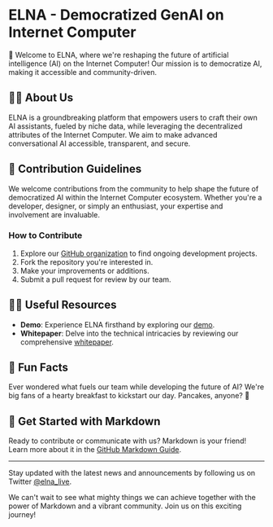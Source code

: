 # ELNA - Democratized GenAI on Internet Computer

🚀 Welcome to ELNA, where we're reshaping the future of artificial intelligence (AI) on the Internet Computer! Our mission is to democratize AI, making it accessible and community-driven.

## 🙋‍♀️ About Us

ELNA is a groundbreaking platform that empowers users to craft their own AI assistants, fueled by niche data, while leveraging the decentralized attributes of the Internet Computer. We aim to make advanced conversational AI accessible, transparent, and secure.

## 🌈 Contribution Guidelines

We welcome contributions from the community to help shape the future of democratized AI within the Internet Computer ecosystem. Whether you're a developer, designer, or simply an enthusiast, your expertise and involvement are invaluable.

### How to Contribute

1. Explore our [GitHub organization](https://github.com/elna-live) to find ongoing development projects.
2. Fork the repository you're interested in.
3. Make your improvements or additions.
4. Submit a pull request for review by our team.

## 👩‍💻 Useful Resources

- **Demo**: Experience ELNA firsthand by exploring our [demo](https://app.elna.live/).
- **Whitepaper**: Delve into the technical intricacies by reviewing our comprehensive [whitepaper](https://docs.elna.live).

## 🍿 Fun Facts

Ever wondered what fuels our team while developing the future of AI? We're big fans of a hearty breakfast to kickstart our day. Pancakes, anyone? 🥞

## 🧙 Get Started with Markdown

Ready to contribute or communicate with us? Markdown is your friend! Learn more about it in the [GitHub Markdown Guide](https://docs.github.com/github/writing-on-github/getting-started-with-writing-and-formatting-on-github/basic-writing-and-formatting-syntax).

---

Stay updated with the latest news and announcements by following us on Twitter [@elna_live](https://twitter.com/elna_live).

We can't wait to see what mighty things we can achieve together with the power of Markdown and a vibrant community. Join us on this exciting journey!
